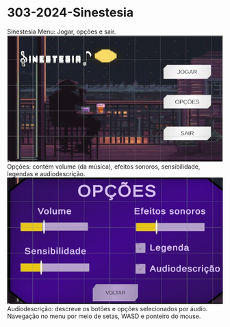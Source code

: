 # 303-2024-Sinestesia
Sinestesia
Menu: Jogar, opções e sair.\
![alt text](https://github.com/TP-Coltec-UFMG/303-2024-Sinestesia/blob/main/menuInicial.jpeg)
Opções: contém volume (da música), efeitos sonoros, sensibilidade, legendas e audiodescrição.\
![alt text](https://github.com/TP-Coltec-UFMG/303-2024-Sinestesia/blob/main/opcoesMenuInicial.jpeg)
Audiodescrição: descreve os botões e opções selecionados por áudio.
Navegação no menu por meio de setas, WASD e ponteiro do mouse.
